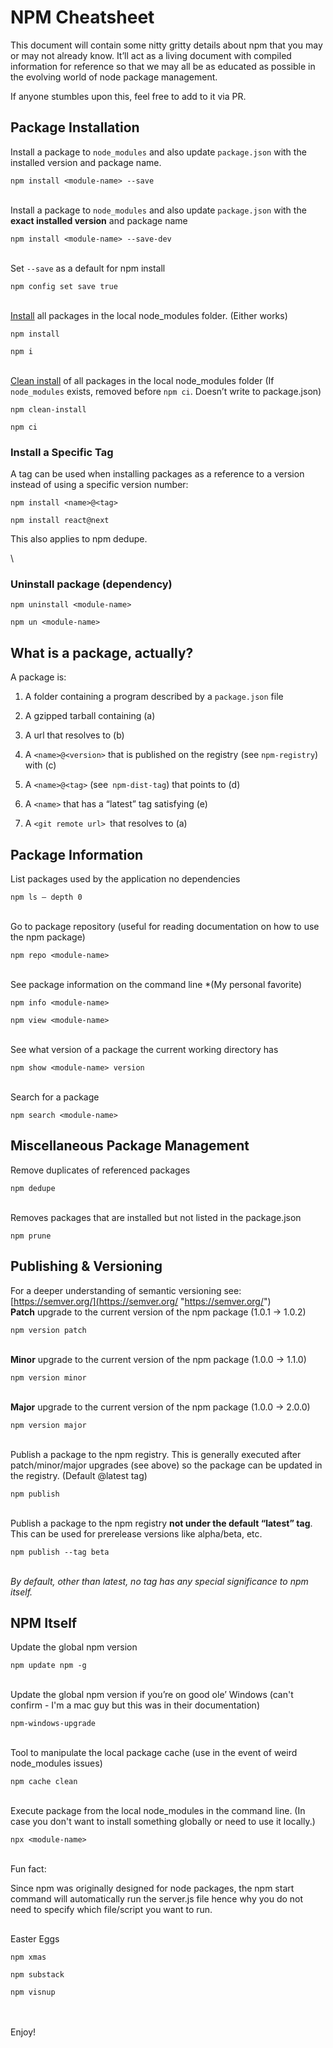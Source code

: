 # NPM Cheatsheet

This document will contain some nitty gritty details about npm that you may or may not already know. It’ll act as a living document with compiled information for reference so that we may all be as educated as possible in the evolving world of node package management.

If anyone stumbles upon this, feel free to add to it via PR.

## Package Installation

Install a package to `node_modules` and also update `package.json` with the installed version and package name.

```
npm install <module-name> --save
```

\
Install a package to `node_modules` and also update `package.json` with the **exact installed version** and package name
```
npm install <module-name> --save-dev
```

\
Set `--save` as a default for npm install
```
npm config set save true
```

\
[Install](https://docs.npmjs.com/cli/install "https://docs.npmjs.com/cli/install") all packages in the local node_modules folder. (Either works)
```
npm install
```
```
npm i
```

\
[Clean install](https://docs.npmjs.com/cli/ci.html "https://docs.npmjs.com/cli/ci.html") of all packages in the local node_modules folder
(If `node_modules` exists, removed before `npm ci`. Doesn’t write to package.json)
```
npm clean-install
```
```
npm ci
```

### Install a Specific Tag
A tag can be used when installing packages as a reference to a version instead of using a specific version number:

```
npm install <name>@<tag>
``````
```
npm install react@next
```
This also applies to npm dedupe.

\
### Uninstall package (dependency)
```
npm uninstall <module-name>
```
```
npm un <module-name>
```





## What is a package, actually?

A package is:

1) A folder containing a program described by a `package.json` file

2) A gzipped tarball containing (a)

3) A url that resolves to (b)

4) A `<name>@<version>` that is published on the registry (see `npm-registry`) with (c)

5) A `<name>@<tag>` (see` npm-dist-tag`) that points to (d)

6) A `<name>` that has a “latest” tag satisfying (e)

7) A `<git remote url> `that resolves to (a)




## Package Information

List packages used by the applic­ation no depend­encies
```
npm ls — depth 0
```

\
Go to package repository (useful for reading documentation on how to use the npm package)
```
npm repo <module-name>
```

\
See package information on the command line *(My personal favorite)
```
npm info <module-name>
```
```
npm view <module-name>
```

\
See what version of a package the current working directory has
```
npm show <module-­nam­e> version
```

\
Search for a package
```
npm search <module-name>
```

##  Miscellaneous Package Management

Remove duplicates of referenced packages
```
npm dedupe
```

\
Removes packages that are installed but not listed in the package.json
```
npm prune
```


## Publishing & Versioning

For a deeper understanding of semantic versioning see: [https://semver.org/](https://semver.org/ "https://semver.org/")
\
**Patch** upgrade to the current version of the npm package (1.0.1 → 1.0.2)
```
npm version patch
```

\
**Minor** upgrade to the current version of the npm package (1.0.0 → 1.1.0)
```
npm version minor
```

\
**Major** upgrade to the current version of the npm package (1.0.0 → 2.0.0)
```
npm version major
```

\
Publish a package to the npm registry. This is generally executed after patch/minor/major upgrades (see above) so the package can be updated in the registry. (Default @latest tag)
```
npm publish
```

\
Publish a package to the npm registry **not under the default “latest” tag**. This can be used for prerelease versions like alpha/beta, etc.
```
npm publish --tag beta
```

\
_*By default, other than latest, no tag has any special significance to npm itself.*_

## NPM Itself

Update the global npm version
```
npm update npm -g
```

\
Update the global npm version if you’re on good ole’ Windows (can't confirm - I'm a mac guy but this was in their documentation)
```
npm-windows-upgrade
```

\
Tool to manipulate the local package cache (use in the event of weird node_modules issues)
```
npm cache clean
```

\
Execute package from the local node_modules in the command line. (In case you don't want to install something globally or need to use it locally.)
```
npx <module-name>
```

\
Fun fact:

Since npm was originally designed for node packages, the npm start command will automatically run the server.js file hence why you do not need to specify which file/script you want to run.

##

Easter Eggs

```
npm xmas
```

```
npm substack
```


```
npm visnup
```

\
\
Enjoy!
